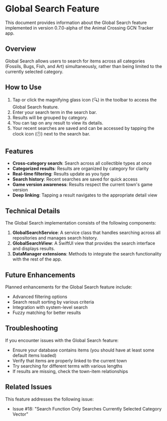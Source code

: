 # Global Search Feature

This document provides information about the Global Search feature implemented in version 0.7.0-alpha of the Animal Crossing GCN Tracker app.

## Overview

Global Search allows users to search for items across all categories (Fossils, Bugs, Fish, and Art) simultaneously, rather than being limited to the currently selected category.

## How to Use

1. Tap or click the magnifying glass icon (🔍) in the toolbar to access the Global Search feature.
2. Enter your search term in the search bar.
3. Results will be grouped by category.
4. You can tap on any result to view its details.
5. Your recent searches are saved and can be accessed by tapping the clock icon (🕒) next to the search bar.

## Features

- **Cross-category search**: Search across all collectible types at once
- **Categorized results**: Results are organized by category for clarity
- **Real-time filtering**: Results update as you type
- **Search history**: Recent searches are saved for quick access
- **Game version awareness**: Results respect the current town's game version
- **Deep linking**: Tapping a result navigates to the appropriate detail view

## Technical Details

The Global Search implementation consists of the following components:

1. **GlobalSearchService**: A service class that handles searching across all repositories and manages search history.
2. **GlobalSearchView**: A SwiftUI view that provides the search interface and displays results.
3. **DataManager extensions**: Methods to integrate the search functionality with the rest of the app.

## Future Enhancements

Planned enhancements for the Global Search feature include:

- Advanced filtering options
- Search result sorting by various criteria
- Integration with system-level search
- Fuzzy matching for better results

## Troubleshooting

If you encounter issues with the Global Search feature:

- Ensure your database contains items (you should have at least some default items loaded)
- Verify that items are properly linked to the current town
- Try searching for different terms with various lengths
- If results are missing, check the town-item relationships

## Related Issues

This feature addresses the following issue:
- Issue #18: "Search Function Only Searches Currently Selected Category Vector"

